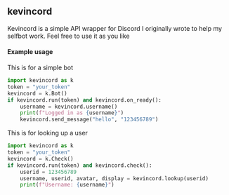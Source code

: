 <h2>kevincord</h2>
<p>Kevincord is a simple API wrapper for Discord I originally wrote to help my selfbot work. Feel free to use it as you like</p>
<h4>Example usage</h4>
<p>This is for a simple bot</p>

```python
import kevincord as k
token = "your_token"
kevincord = k.Bot()
if kevincord.run(token) and kevincord.on_ready():
    username = kevincord.username()
    print(f"Logged in as {username}")
    kevincord.send_message("hello", "123456789")
```
<p>This is for looking up a user</p>

```python 
import kevincord as k
token = "your_token"
kevincord = k.Check()
if kevincord.run(token) and kevincord.check():
    userid = 123456789
    username, userid, avatar, display = kevincord.lookup(userid)
    print(f"Username: {username}") 
```
